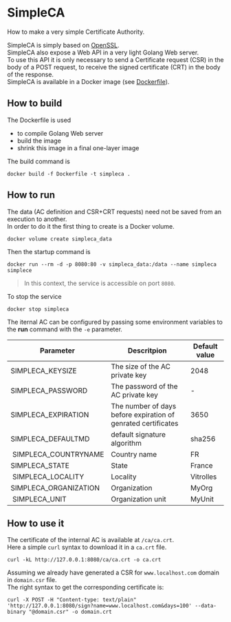 # SimpleCA

How to make a very simple Certificate Authority.

SimpleCA is simply based on [OpenSSL](https://www.openssl.org/).  
SimpleCA also expose a Web API in a very light Golang Web server.  
To use this API it is only necessary to send a Certificate request (CSR) in the body of a POST request, to receive the signed certificate (CRT) in the body of the response.  
SimpleCA is available in a Docker image (see [Dockerfile](Dockerfile)).

## How to build

The Dockerfile is used
- to compile Golang Web server
- build the image
- shrink this image in a final one-layer image

The build command is

    docker build -f Dockerfile -t simpleca .

## How to run

The data (AC definition and CSR+CRT requests) need not be saved from an execution to another.  
In order to do it the first thing to create is a Docker volume.  

    docker volume create simpleca_data

Then the startup command is 

    docker run --rm -d -p 8080:80 -v simpleca_data:/data --name simpleca simplece

> In this context, the service is accessible on port `8080`.

To stop the service

    docker stop simpleca

The iternal AC can be configured by passing some environment variables to the **run** command with the `-e` parameter.

| Parameter             | Descritpion                                                   | Default value |
| --------------------- | ------------------------------------------------------------- | ------------- |
| SIMPLECA_KEYSIZE      | The size of the AC private key                                | 2048          |
| SIMPLECA_PASSWORD     | The password of the AC private key                            | -             |
| SIMPLECA_EXPIRATION   | The number of days before expiration of genrated certificates | 3650          |
| SIMPLECA_DEFAULTMD    | default signature algorithm                                   | sha256        |
| SIMPLECA_COUNTRYNAME  | Country name                                                  | FR            |
| SIMPLECA_STATE        | State                                                         | France        |
| SIMPLECA_LOCALITY     | Locality                                                      | Vitrolles     |
| SIMPLECA_ORGANIZATION | Organization                                                  | MyOrg         |
| SIMPLECA_UNIT         | Organization unit                                             | MyUnit        |

## How to use it

The certificate of the internal AC is available at `/ca/ca.crt`.  
Here a simple `curl` syntax to download it in a `ca.crt` file.

    curl -kL http://127.0.0.1:8080/ca/ca.crt -o ca.crt

Assuming we already have generated a CSR for `www.localhost.com` domain in `domain.csr` file.  
The right syntax to get the corresponding certificate is:  

    curl -X POST -H "Content-type: text/plain" 'http://127.0.0.1:8080/sign?name=www.localhost.com&days=100' --data-binary "@domain.csr" -o domain.crt

